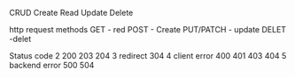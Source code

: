 CRUD
    Create
    Read 
    Update
    Delete


http request methods
GET - red
POST - Create
PUT/PATCH - update
DELET -delet


Status code 
    2
        200 203 204
    3
        redirect 304
    4  client error
        400 401 403 404 
    5 backend error
        500 504

